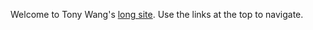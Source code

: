Welcome to Tony Wang's [long site](https://www.gwern.net/About#long-site).
Use the links at the top to navigate.
